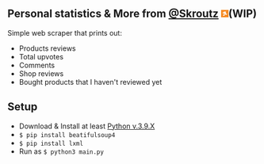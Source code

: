 ## Personal statistics & More from [@Skroutz](https://github.com/skroutz) ![](img/skroutz_logo.png)(WIP)
Simple web scraper that prints out:
* Products reviews
* Total upvotes
* Comments
* Shop reviews
* Bought products that I haven't reviewed yet

## Setup
* Download & Install at least [Python v.3.9.X](https://www.python.org/ftp/python/3.9.6/python-3.9.6-amd64.exe)
* `$ pip install beatifulsoup4`
* `$ pip install lxml`
* Run as `$ python3 main.py`